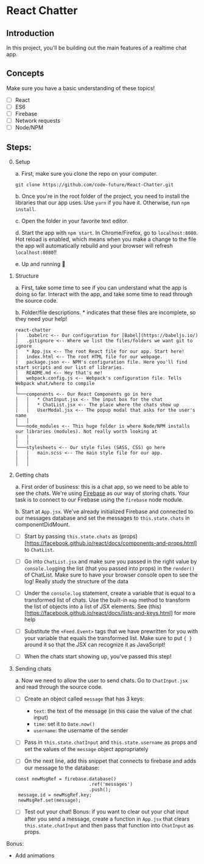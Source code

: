 # React Chatter

## Introduction
In this project, you'll be building out the main features of a realtime chat app.

## Concepts
Make sure you have a basic understanding of these topics!
- [ ] React
- [ ] ES6
- [ ] Firebase
- [ ] Network requests
- [ ] Node/NPM

## Steps:
0. Setup

   a. First, make sure you clone the repo on your computer. 
   
   `git clone https://github.com/code-future/React-Chatter.git`
   
   b. Once you're in the root folder of the project, you need to install the libraries that our app uses. Use `yarn` if you      have it. Otherwise, run `npm install`.
   
   c. Open the folder in your favorite text editor.
   
   d. Start the app with `npm start`. In Chrome/Firefox, go to `localhost:8080`. Hot reload is enabled, which means when you make a change to the file the app will automatically rebuild and your browser will refresh `localhost:8080`!!
   
   e. Up and running 🚀
   
1. Structure
  
   a. First, take some time to see if you can understand what the app is doing so far. Interact with the app, and take some      time to read through the source code. 
   
   b. Folder/file descriptions. * indicates that these files are incomplete, so they need your help!
   ```
   react-chatter
   │   .babelrc <-- Our configuration for [Babel](https://babeljs.io/)
   |   .gitignore <-- Where we list the files/folders we want git to ignore
   |   * App.jsx <-- The root React file for our app. Start here!
   |   index.html <-- The root HTML file for our webpage.
   |   package.json <-- NPM's configuration file. Here you'll find start scripts and our list of libraries.
   │   README.md <-- Hey that's me!
   |   webpack.config.js <-- Webpack's configuration file. Tells Webpack what/where to compile
   │
   └───components <-- Our React Components go in here
   │   │   * ChatInput.jsx <-- The input box for the chat 
   │   │   * ChatList.jsx <-- The place where the chats show up
   |   |   UserModal.jsx <-- The popup modal that asks for the user's name
   │   │
   └───node_modules <-- This huge folder is where Node/NPM installs our libraries (modules). Not really worth looking at
   |   |
   |   |
   └───stylesheets <-- Our style files (SASS, CSS) go here
   │   │   main.scss <-- The main style file for our app.
   |   |   
   │   │
   ```
   
2. Getting chats
  
   a. First order of business: this is a chat app, so we need to be able to see the chats. We're using 
   [Firebase](https://firebase.google.com/) as our way of storing chats. Your task is to connect to our Firebase using the `firebase` node module.
   
   b. Start at `App.jsx`. We've already initialized Firebase and connected to our messages database and set the messages to `this.state.chats` in componentDidMount. 
   
   - [ ] Start by passing `this.state.chats` as (props)[https://facebook.github.io/react/docs/components-and-props.html] to `ChatList`.
   
   - [ ] Go into `ChatList.jsx` and make sure you passed in the right value by `console.log`ging the list (that you passed into props) in the `render()` of ChatList. Make sure to have your browser console open to see the log! Really study the structure of the data
   
   - [ ] Under the `console.log` statement, create a variable that is equal to a transformed list of chats. Use the built-in `map` method to transform the list of objects into a list of JSX elements. See (this)[https://facebook.github.io/react/docs/lists-and-keys.html] for more help
   
   - [ ] Substitute the `<Feed.Event>` tags that we have prewritten for you with your variable that equals the transformed list. Make sure to put `{ }` around it so that the JSX can recognize it as JavaScript!
   
   - [ ] When the chats start showing up, you've passed this step!
   
3. Sending chats
   
   a. Now we need to allow the user to send chats. Go to `ChatInput.jsx` and read through the source code. 
   
   - [ ] Create an object called `message` that has 3 keys:
      - `text`: the text of the message (in this case the value of the chat input)
      - `time`: set it to `Date.now()`
      - `username`: the username of the sender
    
   - [ ] Pass in `this.state.chatInput` and `this.state.username` as props and set the values of the `message` object appropriately
   
   - [ ] On the next line, add this snippet that connects to firebase and adds our message to the database:
   ```
   const newMsgRef = firebase.database()
                              .ref('messages')
                              .push();
    message.id = newMsgRef.key;
    newMsgRef.set(message);
    ```
    
    - [ ] Test out your chat! Bonus: if you want to clear out your chat input after you send a message, create a function in `App.jsx` that clears `this.state.chatInput` and then pass that function into `ChatInput` as props.
    
    
Bonus:

- Add animations

